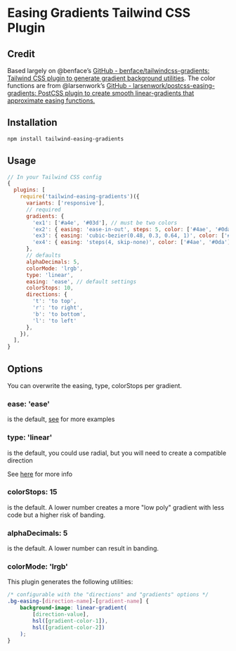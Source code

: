 # Easing Gradients Tailwind CSS Plugin

## Credit

Based largely on @benface’s [GitHub - benface/tailwindcss-gradients: Tailwind CSS plugin to generate gradient background utilities](https://github.com/benface/tailwindcss-gradients). The color functions are from @larsenwork’s [GitHub - larsenwork/postcss-easing-gradients: PostCSS plugin to create smooth linear-gradients that approximate easing functions.](https://github.com/larsenwork/postcss-easing-gradients)

## Installation

```bash
npm install tailwind-easing-gradients
```

## Usage

```js
// In your Tailwind CSS config
{
  plugins: [
    require('tailwind-easing-gradients')({
      variants: ['responsive'],
      // required
      gradients: {
        'ex1': ['#a4e', '#03d'], // must be two colors
        'ex2': { easing: 'ease-in-out', steps: 5, color: ['#4ae', '#0da'] },
        'ex3': { easing: 'cubic-bezier(0.48, 0.3, 0.64, 1)', color: ['#4ae', '#0da'] },
        'ex4': { easing: 'steps(4, skip-none)', color: ['#4ae', '#0da'] }
      },
      // defaults
      alphaDecimals: 5,
      colorMode: 'lrgb',
      type: 'linear',
      easing: 'ease', // default settings
      colorStops: 10,
      directions: {
        't': 'to top',
        'r': 'to right',
        'b': 'to bottom',
        'l': 'to left'
      },
    }),
  ],
}
```

## Options

You can overwrite the easing, type, colorStops per gradient.

### ease: 'ease'

is the default, [see](https://github.com/larsenwork/postcss-easing-gradients/blob/master/README.md) for more examples

### type: 'linear'

is the default, you could use radial, but you will need to create a compatible direction

See [here](https://github.com/larsenwork/postcss-easing-gradients/blob/master/README.md) for more info

### colorStops: 15

is the default. A lower number creates a more "low poly" gradient with less code but a higher risk of banding.

### alphaDecimals: 5

is the default. A lower number can result in banding.

### colorMode: 'lrgb'

This plugin generates the following utilities:

```css
/* configurable with the "directions" and "gradients" options */
.bg-easing-[direction-name]-[gradient-name] {
	background-image: linear-gradient(
		[direction-value],
		hsl([gradient-color-1]),
		hsl([gradient-color-2])
	);
}
```
